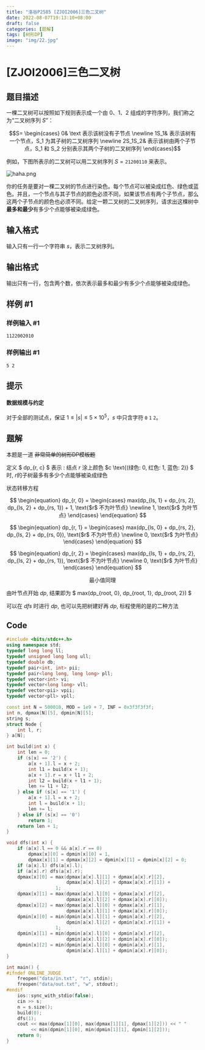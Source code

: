 ```yaml
---
title: "洛谷P2585 [ZJOI2006]三色二叉树"
date: 2022-08-07T19:13:10+08:00
draft: false
categories:	[题解]
tags: [树形DP]
image: "img/22.jpg"
---
```


# [ZJOI2006]三色二叉树

## 题目描述

一棵二叉树可以按照如下规则表示成一个由 $0$、$1$、$2$ 组成的字符序列，我们称之为“二叉树序列 $S$”：

$$S=
\begin{cases}
0& \text 表示该树没有子节点 \newline
1S_1& 表示该树有一个节点，S_1 为其子树的二叉树序列 \newline
2S_1S_2& 表示该树由两个子节点，S_1 和 S_2 分别表示其两个子树的二叉树序列
\end{cases}$$

例如，下图所表示的二叉树可以用二叉树序列 $S=\texttt{21200110}$ 来表示。

![haha.png](https://i.loli.net/2020/04/27/Ijw8ZEWCKH2rtJG.png)

你的任务是要对一棵二叉树的节点进行染色。每个节点可以被染成红色、绿色或蓝色。并且，一个节点与其子节点的颜色必须不同，如果该节点有两个子节点，那么这两个子节点的颜色也必须不同。给定一颗二叉树的二叉树序列，请求出这棵树中**最多和最少**有多少个点能够被染成绿色。

## 输入格式

输入只有一行一个字符串 $s$，表示二叉树序列。

## 输出格式

输出只有一行，包含两个数，依次表示最多和最少有多少个点能够被染成绿色。

## 样例 #1

### 样例输入 #1

```
1122002010
```

### 样例输出 #1

```
5 2
```

## 提示

#### 数据规模与约定

对于全部的测试点，保证 $1 \leq |s| \leq 5 \times 10^5$，$s$ 中只含字符 `0` `1` `2`。


## 题解

本题是一道 ~~非常简单的树形DP模板题~~

定义 $ dp_{r, c} $ 表示 : 结点 $r$ 涂上颜色 $c \text{(绿色: 0, 红色: 1, 蓝色: 2)} $ 时, $r$的子树最多有多少个点能够被染成绿色 

状态转移方程

$$
\begin{equation}
dp_{r, 0} =
\begin{cases}
max(dp_{ls, 1} + dp_{rs, 2}, dp_{ls, 2} + dp_{rs, 1}) + 1, \text{$r$ 不为叶节点} \newline
1, \text{$r$ 为叶节点}
\end{cases}
\end{equation}
$$

$$
\begin{equation}
dp_{r, 1} =
\begin{cases}
max(dp_{ls, 0} + dp_{rs, 2}, dp_{ls, 2} + dp_{rs, 0}), \text{$r$ 不为叶节点} \newline
0, \text{$r$ 为叶节点}
\end{cases}
\end{equation}
$$

$$
\begin{equation}
dp_{r, 2} =
\begin{cases}
max(dp_{ls, 1} + dp_{rs, 2}, dp_{ls, 2} + dp_{rs, 1}), \text{$r$ 不为叶节点} \newline
0, \text{$r$ 为叶节点}
\end{cases}
\end{equation}
$$

$$
\text{最小值同理}
$$

由叶节点开始 $dp$, 结果即为 $ max(dp_{root, 0}, dp_{root, 1}, dp_{root, 2}) $

可以在 $dfs$ 时进行 $dp$, 也可以先把树建好再 $dp$, 标程使用的是的二种方法


## Code

```cpp
#include <bits/stdc++.h>
using namespace std;
typedef long long ll;
typedef unsigned long long ull;
typedef double db;
typedef pair<int, int> pii;
typedef pair<long long, long long> pll;
typedef vector<int> vi;
typedef vector<long long> vll;
typedef vector<pii> vpii;
typedef vector<pll> vpll;

const int N = 500010, MOD = 1e9 + 7, INF = 0x3f3f3f3f;
int n, dpmax[N][5], dpmin[N][5];
string s;
struct Node {
    int l, r;
} a[N];

int build(int x) {
    int len = 0;
    if (s[x] == '2') {
        a[x + 1].l = x + 2;
        int l1 = build(x + 1);
        a[x + 1].r = x + l1 + 2;
        int l2 = build(x + l1 + 1);
        len += l1 + l2;
    } else if (s[x] == '1') {
        a[x + 1].l = x + 2;
        int l = build(x + 1);
        len += l;
    } else if (s[x] == '0')
        return 1;
    return len + 1;
}

void dfs(int x) {
    if (a[x].l == 0 && a[x].r == 0)
        dpmax[x][0] = dpmin[x][0] = 1,
        dpmax[x][1] = dpmax[x][2] = dpmin[x][1] = dpmin[x][2] = 0;
    if (a[x].l) dfs(a[x].l);
    if (a[x].r) dfs(a[x].r);
    dpmax[x][0] = max(dpmax[a[x].l][1] + dpmax[a[x].r][2],
                      dpmax[a[x].l][2] + dpmax[a[x].r][1]) +
                  1;
    dpmax[x][1] = max(dpmax[a[x].l][0] + dpmax[a[x].r][2],
                      dpmax[a[x].l][2] + dpmax[a[x].r][0]);
    dpmax[x][2] = max(dpmax[a[x].l][0] + dpmax[a[x].r][1],
                      dpmax[a[x].l][1] + dpmax[a[x].r][0]);
    dpmin[x][0] = min(dpmin[a[x].l][1] + dpmin[a[x].r][2],
                      dpmin[a[x].l][2] + dpmin[a[x].r][1]) +
                  1;
    dpmin[x][1] = min(dpmin[a[x].l][0] + dpmin[a[x].r][2],
                      dpmin[a[x].l][2] + dpmin[a[x].r][0]);
    dpmin[x][2] = min(dpmin[a[x].l][0] + dpmin[a[x].r][1],
                      dpmin[a[x].l][1] + dpmin[a[x].r][0]);
}

int main() {
#ifndef ONLINE_JUDGE
    freopen("data/in.txt", "r", stdin);
    freopen("data/out.txt", "w", stdout);
#endif
    ios::sync_with_stdio(false);
    cin >> s;
    n = s.size();
    build(0);
    dfs(1);
    cout << max(dpmax[1][0], max(dpmax[1][1], dpmax[1][2])) << " "
         << min(dpmin[1][0], min(dpmin[1][1], dpmin[1][2]));
    return 0;
}
```